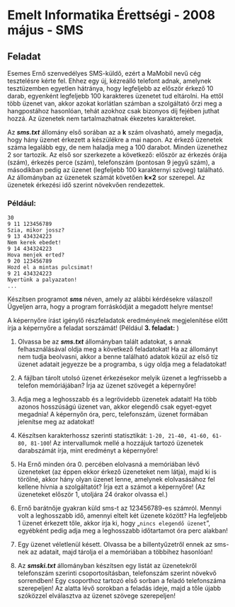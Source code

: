 # Emelt Informatika Érettségi - 2008 május - SMS

## Feladat
Esemes Ernő szenvedélyes SMS-küldő, ezért a MaMobil nevű cég tesztelésre kérte fel. Ehhez egy új, kézreálló telefont adnak, amelynek tesztüzemben egyetlen hátránya, hogy legfeljebb az először érkező 10 darab, egyenként legfeljebb 100 karakteres üzenetet tud eltárolni. Ha ettől több üzenet van, akkor azokat korlátlan számban a szolgáltató őrzi meg a hangpostához hasonlóan, tehát azokhoz csak bizonyos díj fejében juthat hozzá. Az üzenetek nem tartalmazhatnak ékezetes karaktereket.

Az **_sms.txt_** állomány első sorában az a **k** szám olvasható, amely megadja, hogy hány üzenet érkezett a készülékre a mai napon. Az érkező üzenetek száma legalább egy, de nem haladja meg a 100 darabot. Minden üzenethez 2 sor tartozik. Az első sor szerkezete a következő: először az érkezés órája (szám), érkezés perce (szám), telefonszám (pontosan 9 jegyű szám), a másodikban pedig az üzenet (legfeljebb 100 karakternyi szöveg) található. Az állományban az üzenetek számát követően **k×2** sor szerepel. Az üzenetek érkezési idő szerint növekvően rendezettek.
### Például:
```
30
9 11 123456789
Szia, mikor jossz?
9 13 434324223
Nem kerek ebedet!
9 14 434324223
Hova menjek erted?
9 20 123456789
Hozd el a mintas pulcsimat!
9 21 434324223
Nyertünk a palyazaton!
...
```

Készítsen programot **_sms_** néven, amely az alábbi kérdésekre válaszol! Ügyeljen arra, hogy a program forráskódját a megadott helyre mentse!

A képernyőre írást igénylő részfeladatok eredményének megjelenítése előtt írja a képernyőre a feladat sorszámát! (Például **3. feladat:** )

1. Olvassa be az **_sms.txt_** állományban talált adatokat, s annak felhasználásával oldja meg a következő feladatokat! Ha az állományt nem tudja beolvasni, akkor a benne található adatok közül az első tíz üzenet adatait jegyezze be a programba, s úgy oldja meg a feladatokat!

2. A fájlban tárolt utolsó üzenet érkezésekor melyik üzenet a legfrissebb a telefon memóriájában? Írja az üzenet szövegét a képernyőre!

3. Adja meg a leghosszabb és a legrövidebb üzenetek adatait! Ha több azonos hosszúságú üzenet van, akkor elegendő csak egyet-egyet megadnia! A képernyőn óra, perc, telefonszám, üzenet formában jelenítse meg az adatokat!

4. Készítsen karakterhossz szerinti statisztikát: `1-20, 21-40, 41-60, 61-80, 81-100`!
Az intervallumok mellé a hozzájuk tartozó üzenetek darabszámát írja, mint eredményt a képernyőre!

5. Ha Ernő minden óra 0. percében elolvasná a memóriában lévő üzeneteket (az éppen ekkor érkező üzeneteket nem látja), majd ki is törölné, akkor hány olyan üzenet lenne, amelynek elolvasásához fel kellene hívnia a szolgáltatót? Írja ezt a számot a képernyőre! (Az üzeneteket először 1, utoljára 24 órakor olvassa el.)

6. Ernő barátnője gyakran küld sms-t az 123456789-es számról. Mennyi volt a leghosszabb idő, amennyi eltelt két üzenete között? Ha legfeljebb 1 üzenet érkezett tőle, akkor írja ki, hogy „`nincs elegendő üzenet`”, egyébként pedig adja meg a leghosszabb időtartamot óra perc alakban!

7. Egy üzenet véletlenül késett. Olvassa be a billentyűzetről ennek az sms-nek az adatait, majd tárolja el a memóriában a többihez hasonlóan!

8. Az **_smski.txt_** állományban készítsen egy listát az üzenetekről telefonszám szerinti csoportosításban, telefonszám szerint növekvő sorrendben! Egy csoporthoz tartozó első sorban a feladó telefonszáma szerepeljen! Az alatta lévő sorokban a feladás ideje, majd a tőle újabb szóközzel elválasztva az üzenet szövege szerepeljen!
